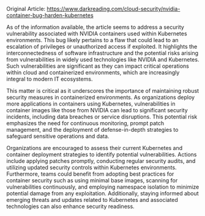 Original Article: https://www.darkreading.com/cloud-security/nvidia-container-bug-harden-kubernetes

As of the information available, the article seems to address a security vulnerability associated with NVIDIA containers used within Kubernetes environments. This bug likely pertains to a flaw that could lead to an escalation of privileges or unauthorized access if exploited. It highlights the interconnectedness of software infrastructure and the potential risks arising from vulnerabilities in widely used technologies like NVIDIA and Kubernetes. Such vulnerabilities are significant as they can impact critical operations within cloud and containerized environments, which are increasingly integral to modern IT ecosystems.

This matter is critical as it underscores the importance of maintaining robust security measures in containerized environments. As organizations deploy more applications in containers using Kubernetes, vulnerabilities in container images like those from NVIDIA can lead to significant security incidents, including data breaches or service disruptions. This potential risk emphasizes the need for continuous monitoring, prompt patch management, and the deployment of defense-in-depth strategies to safeguard sensitive operations and data.

Organizations are encouraged to assess their current Kubernetes and container deployment strategies to identify potential vulnerabilities. Actions include applying patches promptly, conducting regular security audits, and utilizing updated security controls within Kubernetes environments. Furthermore, teams could benefit from adopting best practices for container security such as using minimal base images, scanning for vulnerabilities continuously, and employing namespace isolation to minimize potential damage from any exploitation. Additionally, staying informed about emerging threats and updates related to Kubernetes and associated technologies can also enhance security readiness.